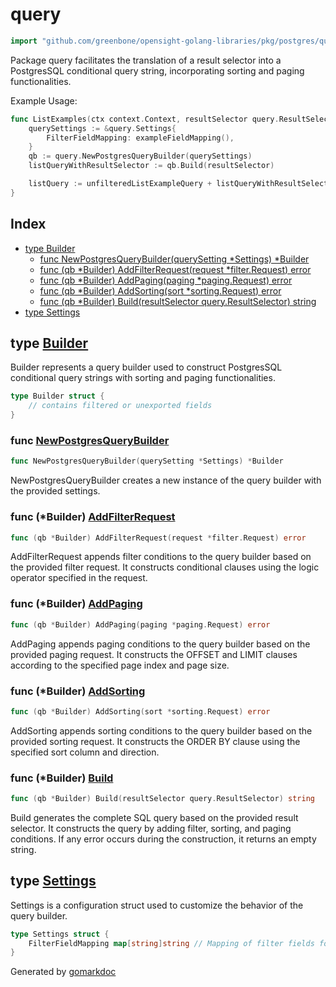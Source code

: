 <!-- gomarkdoc:embed:start -->

<!-- Code generated by gomarkdoc. DO NOT EDIT -->

# query

```go
import "github.com/greenbone/opensight-golang-libraries/pkg/postgres/query"
```

Package query facilitates the translation of a result selector into a PostgresSQL conditional query string, incorporating sorting and paging functionalities.

Example Usage:

```go
func ListExamples(ctx context.Context, resultSelector query.ResultSelector) (examples []Examples, totalResult uint64, err error) {
    querySettings := &query.Settings{
        FilterFieldMapping: exampleFieldMapping(),
	}
    qb := query.NewPostgresQueryBuilder(querySettings)
    listQueryWithResultSelector := qb.Build(resultSelector)

    listQuery := unfilteredListExampleQuery + listQueryWithResultSelector
}
```

## Index

- [type Builder](<#Builder>)
  - [func NewPostgresQueryBuilder\(querySetting \*Settings\) \*Builder](<#NewPostgresQueryBuilder>)
  - [func \(qb \*Builder\) AddFilterRequest\(request \*filter.Request\) error](<#Builder.AddFilterRequest>)
  - [func \(qb \*Builder\) AddPaging\(paging \*paging.Request\) error](<#Builder.AddPaging>)
  - [func \(qb \*Builder\) AddSorting\(sort \*sorting.Request\) error](<#Builder.AddSorting>)
  - [func \(qb \*Builder\) Build\(resultSelector query.ResultSelector\) string](<#Builder.Build>)
- [type Settings](<#Settings>)


<a name="Builder"></a>
## type [Builder](<https://github.com/greenbone/opensight-golang-libraries/blob/main/pkg/postgres/query/builder.go#L21-L24>)

Builder represents a query builder used to construct PostgresSQL conditional query strings with sorting and paging functionalities.

```go
type Builder struct {
    // contains filtered or unexported fields
}
```

<a name="NewPostgresQueryBuilder"></a>
### func [NewPostgresQueryBuilder](<https://github.com/greenbone/opensight-golang-libraries/blob/main/pkg/postgres/query/builder.go#L27>)

```go
func NewPostgresQueryBuilder(querySetting *Settings) *Builder
```

NewPostgresQueryBuilder creates a new instance of the query builder with the provided settings.

<a name="Builder.AddFilterRequest"></a>
### func \(\*Builder\) [AddFilterRequest](<https://github.com/greenbone/opensight-golang-libraries/blob/main/pkg/postgres/query/builder.go#L35>)

```go
func (qb *Builder) AddFilterRequest(request *filter.Request) error
```

AddFilterRequest appends filter conditions to the query builder based on the provided filter request. It constructs conditional clauses using the logic operator specified in the request.

<a name="Builder.AddPaging"></a>
### func \(\*Builder\) [AddPaging](<https://github.com/greenbone/opensight-golang-libraries/blob/main/pkg/postgres/query/builder.go#L99>)

```go
func (qb *Builder) AddPaging(paging *paging.Request) error
```

AddPaging appends paging conditions to the query builder based on the provided paging request. It constructs the OFFSET and LIMIT clauses according to the specified page index and page size.

<a name="Builder.AddSorting"></a>
### func \(\*Builder\) [AddSorting](<https://github.com/greenbone/opensight-golang-libraries/blob/main/pkg/postgres/query/builder.go#L89>)

```go
func (qb *Builder) AddSorting(sort *sorting.Request) error
```

AddSorting appends sorting conditions to the query builder based on the provided sorting request. It constructs the ORDER BY clause using the specified sort column and direction.

<a name="Builder.Build"></a>
### func \(\*Builder\) [Build](<https://github.com/greenbone/opensight-golang-libraries/blob/main/pkg/postgres/query/builder.go#L145>)

```go
func (qb *Builder) Build(resultSelector query.ResultSelector) string
```

Build generates the complete SQL query based on the provided result selector. It constructs the query by adding filter, sorting, and paging conditions. If any error occurs during the construction, it returns an empty string.

<a name="Settings"></a>
## type [Settings](<https://github.com/greenbone/opensight-golang-libraries/blob/main/pkg/postgres/query/builder.go#L15-L17>)

Settings is a configuration struct used to customize the behavior of the query builder.

```go
type Settings struct {
    FilterFieldMapping map[string]string // Mapping of filter fields for query customization
}
```

Generated by [gomarkdoc](<https://github.com/princjef/gomarkdoc>)


<!-- gomarkdoc:embed:end -->